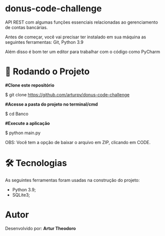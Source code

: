 # donus-code-challenge
API REST com algumas funções essenciais relacionadas ao gerenciamento de contas bancárias.

Antes de começar, você vai precisar ter instalado em sua máquina as seguintes ferramentas: Git, Python 3.9

Além disso é bom ter um editor para trabalhar com o código como PyCharm

# 🎲 Rodando o Projeto

**#Clone este repositório**

$ git clone https://github.com/arturpv/donus-code-challenge

**#Acesse a pasta do projeto no terminal/cmd**

$ cd Banco

**#Execute a aplicação**

$ python main.py

OBS: Você tem a opção de baixar o arquivo em ZIP, clicando em CODE.

# 🛠 Tecnologias
As seguintes ferramentas foram usadas na construção do projeto:

- Python 3.9;
- SQLite3;

# Autor
Desenvolvido por: **Artur Theodoro**
